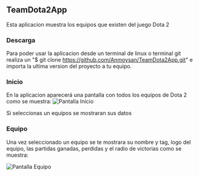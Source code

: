 ## TeamDota2App ##

Esta aplicacion muestra los equipos que existen del juego Dota 2

### Descarga ###

Para poder usar la aplicacion desde un terminal de linux o terminal git realiza un "$ git clone https://github.com/Anmoysan/TeamDota2App.git" e importa la ultima version del proyecto a tu equipo.

### Inicio ###

En la aplicacion aparecerá una pantalla con todos los equipos de Dota 2 como se muestra:
![Pantalla Inicio](https://imgur.com/OkfDr6j.png)

Si seleccionas un equipos se mostraran sus datos

### Equipo ###

Una vez seleccionado un equipo se te mostrara su nombre y tag, logo del equipo, las partidas ganadas, perdidas y el radio de victorias como se muestra:

![Pantalla Equipo](https://imgur.com/Ob1pQ3G.png)

